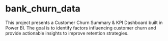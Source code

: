 # bank_churn_data
This project presents a Customer Churn Summary &amp; KPI Dashboard built in Power BI. The goal is to identify factors influencing customer churn and provide actionable insights to improve retention strategies.
